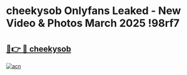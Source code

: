 # cheekysob Onlyfans Leaked - New Video & Photos March 2025 !98rf7

# <h2><a href="https://gj0852.iuczelnia.edu.pl?title=cheekysob&ref=98rf7">🔗👉 🔴 cheekysob</a></h2>

[![acn](https://github.com/user-attachments/assets/0f9c940e-d8b0-45ae-aac7-cd30a18b3e1c)](https://gj0852.iuczelnia.edu.pl?title=cheekysob&ref=98rf7)

